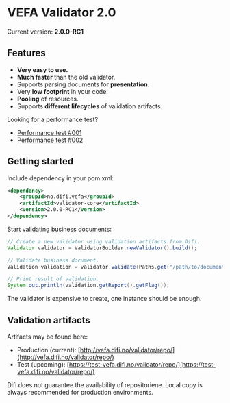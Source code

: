 # VEFA Validator 2.0

Current version: **2.0.0-RC1**


## Features

* **Very easy to use.**
* **Much faster** than the old validator.
* Supports parsing documents for **presentation**.
* Very **low footprint** in your code.
* **Pooling** of resources.
* Supports **different lifecycles** of validation artifacts.

Looking for a performance test?

* [Performance test #001](https://github.com/difi/vefa-validator/blob/master/doc/test_performance_001.md)
* [Performance test #002](https://github.com/difi/vefa-validator/blob/master/doc/test_performance_002.md)


## Getting started

Include dependency in your pom.xml:

```xml
<dependency>
	<groupId>no.difi.vefa</groupId>
	<artifactId>validator-core</artifactId>
	<version>2.0.0-RC1</version>
</dependency>
```

Start validating business documents:

```java
// Create a new validator using validation artifacts from Difi.
Validator validator = ValidatorBuilder.newValidator().build();

// Validate business document.
Validation validation = validator.validate(Paths.get("/path/to/document.xml"));

// Print result of validation.
System.out.println(validation.getReport().getFlag());
```

The validator is expensive to create, one instance should be enough.


## Validation artifacts

Artifacts may be found here:

* Production (current): [http://vefa.difi.no/validator/repo/](http://vefa.difi.no/validator/repo/)
* Test (upcoming): [https://test-vefa.difi.no/validator/repo/](https://test-vefa.difi.no/validator/repo/)

Difi does not guarantee the availability of repositoriene. Local copy is always recommended for production environments.
